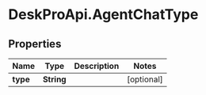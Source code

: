 # DeskProApi.AgentChatType

## Properties
Name | Type | Description | Notes
------------ | ------------- | ------------- | -------------
**type** | **String** |  | [optional] 


